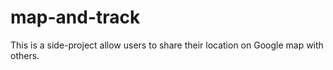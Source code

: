 # map-and-track
This is a side-project allow users to share their location on Google map with others.
